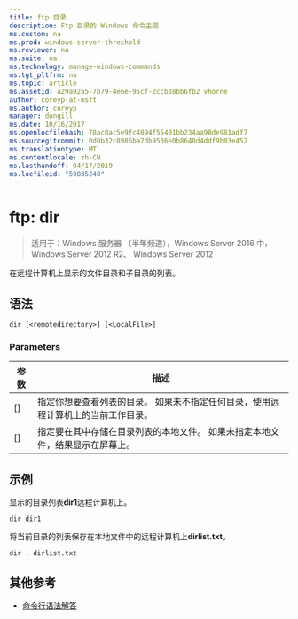 ```yaml
---
title: ftp 目录
description: Ftp 目录的 Windows 命令主题
ms.custom: na
ms.prod: windows-server-threshold
ms.reviewer: na
ms.suite: na
ms.technology: manage-windows-commands
ms.tgt_pltfrm: na
ms.topic: article
ms.assetid: a29a92a5-7b79-4e6e-95cf-2ccb38bb6fb2 vhorne
author: coreyp-at-msft
ms.author: coreyp
manager: dongill
ms.date: 10/16/2017
ms.openlocfilehash: 78ac8ac5e9fc4894f55401bb234aa98de981adf7
ms.sourcegitcommit: 0d0b32c8986ba7db9536e0b8648d4ddf9b03e452
ms.translationtype: MT
ms.contentlocale: zh-CN
ms.lasthandoff: 04/17/2019
ms.locfileid: "59835248"
---
```

# <a name="ftp-dir"></a>ftp: dir

>适用于：Windows 服务器 （半年频道），Windows Server 2016 中，Windows Server 2012 R2、 Windows Server 2012

在远程计算机上显示的文件目录和子目录的列表。   
## <a name="syntax"></a>语法  
```  
dir [<remotedirectory>] [<LocalFile>]  
```  
### <a name="parameters"></a>Parameters  
|参数|描述|  
|-------|--------|  
|[<remotedirectory>]|指定你想要查看列表的目录。 如果未不指定任何目录，使用远程计算机上的当前工作目录。|  
|[<LocalFile>]|指定要在其中存储在目录列表的本地文件。 如果未指定本地文件，结果显示在屏幕上。|  
## <a name="BKMK_Examples"></a>示例  
显示的目录列表**dir1**远程计算机上。  
```  
dir dir1  
```  
将当前目录的列表保存在本地文件中的远程计算机上**dirlist.txt**。  
```  
dir . dirlist.txt  
```  
## <a name="additional-references"></a>其他参考  
-   [命令行语法解答](command-line-syntax-key.md)  
